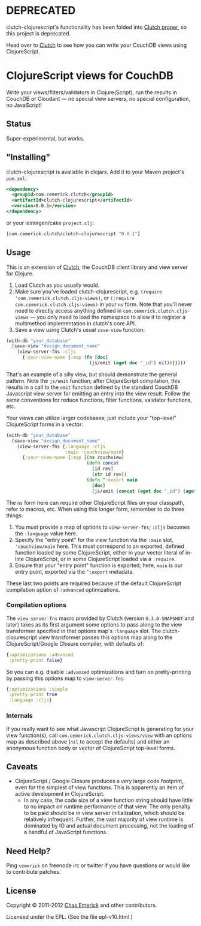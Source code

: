 # DEPRECATED

clutch-clojurescript's functionality has been folded into [Clutch proper](https://github.com/clojure-clutch/clutch/),
so this project is deprecated.

Head over to [Clutch](https://github.com/clojure-clutch/clutch/) to see how you can write
your CouchDB views using ClojureScript.

# ClojureScript views for CouchDB

Write your views/filters/validators in Clojure(Script), run the results in CouchDB or Cloudant — no special view servers, no special configuration, no JavaScript!

## Status

Super-experimental, but works.

## "Installing"

clutch-clojurescript is available in clojars.  Add it to your Maven project's `pom.xml`:

```xml
<dependency>
  <groupId>com.cemerick.clutch</groupId>
  <artifactId>clutch-clojurescript</artifactId>
  <version>0.0.1</version>
</dependency>
```

or your leiningen/cake `project.clj`:

```clojure
[com.cemerick.clutch/clutch-clojurescript "0.0.1"]
```

## Usage

This is an extension of [Clutch](http://github.com/ashafa/clutch), the CouchDB client library and view server for Clojure.

1. Load Clutch as you usually would.
2. Make sure you've loaded clutch-clojurescript, e.g. `(require 'com.cemerick.clutch.cljs-views)`, or `(:require com.cemerick.clutch.cljs-views)` in your `ns` form.  Note that you'll never need to directly access anything defined in `com.cemerick.clutch.cljs-views` — you only need to load the namespace to allow it to register a multimethod implementation in clutch's core API.
3. Save a view using Clutch's usual `save-view` function:

```clojure
(with-db "your_database"
  (save-view "design_document_name"
    (view-server-fns :cljs
      {:your-view-name {:map (fn [doc]
                               (js/emit (aget doc "_id") nil))}})))
```

That's an example of a silly view, but should demonstrate the general pattern.  Note the `js/emit` function; after ClojureScript compilation, this results in a call to the `emit` function defined by the standard CouchDB Javascript view server for emitting an entry into the view result.  Follow the same conventions for reduce functions, filter functions, validator functions, etc.

Your views can utilize larger codebases; just include your "top-level" ClojureScript forms in a vector:

```clojure
(with-db "your_database"
  (save-view "design_document_name"
    (view-server-fns {:language :cljs
                      :main 'couchview/main}
      {:your-view-name {:map [(ns couchview)
                              (defn concat
                                [id rev]
                                (str id rev))
                              (defn ^:export main
                                [doc]
                                (js/emit (concat (aget doc "_id") (aget doc "_rev")) nil))]}})))
```

The `ns` form here can require other ClojureScript files on your classpath, refer to macros, etc.  When using this longer form, remember to do three things:

1. You must provide a map of options to `view-server-fns`; `:cljs` becomes the `:language` value here.
2. Specify the "entry point" for the view function via the `:main` slot, `'couchview/main` here.  This must correspond to an exported, defined function loaded by some ClojureScript, either in your vector literal of in-line ClojureScript, or in some ClojureScript loaded via a `:require`.
3. Ensure that your "entry point" function is exported; here, `main` is our entry point, exported via the `^:export` metadata.

These last two points are required because of the default ClojureScript compilation option of `:advanced` optimizations.

### Compilation options

The `view-server-fns` macro provided by Clutch (version `0.3.0-SNAPSHOT` and later) takes as its first argument some options to pass along to the view transformer specified in that options map's `:language` slot.  The clutch-clojurescript view transformer passes this options map along to the ClojureScript/Google Closure compiler, with defaults of:

```clojure
{:optimizations :advanced
 :pretty-print false}
```

So you can e.g. disable `:advanced` optimizations and turn on pretty-printing by passing this options map to `view-server-fns`:

```clojure
{:optimizations :simple
 :pretty-print true
 :language :cljs}
```

### Internals

If you really want to see what Javascript ClojureScript is generating for your view function(s), call `com.cemerick.clutch.cljs-views/view` with an options map as described above (`nil` to accept the defaults) and either an anonymous function body or vector of ClojureScript top-level forms. 

## Caveats

* ClojureScript / Google Closure produces a _very_ large code footprint, even for the simplest of view functions.  This is apparently an item of active development in ClojureScript.
    * In any case, the code size of a view function string should have little to no impact on runtime performance of that view.  The only penalty to be paid should be in view server initialization, which should be relatively infrequent.  Further, the vast majority of view runtime is dominated by IO and actual document processing, not the loading of a handful of JavaScript functions.

## Need Help?

Ping `cemerick` on freenode irc or twitter if you have questions or would like to contribute patches.

## License

Copyright © 2011-2012 [Chas Emerick](http://cemerick.com) and other
contributors.

Licensed under the EPL. (See the file epl-v10.html.)
